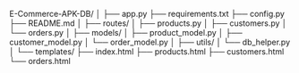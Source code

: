 E-Commerce-APK-DB/
│
├── app.py
├── requirements.txt
├── config.py
├── README.md
│
├── routes/
│   ├── products.py
│   ├── customers.py
│   └── orders.py
│
├── models/
│   ├── product_model.py
│   ├── customer_model.py
│   └── order_model.py
│
├── utils/
│   └── db_helper.py
│
└── templates/
    ├── index.html
    ├── products.html
    ├── customers.html
    └── orders.html

